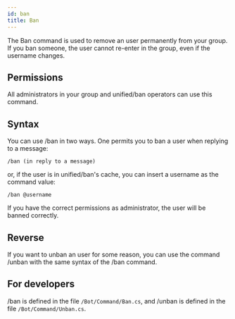 ```yaml
---
id: ban
title: Ban
---
```


The Ban command is used to remove an user permanently from your group. If you ban someone, the user cannot re-enter in the group, even if the username changes.

## Permissions
All administrators in your group and unified/ban operators can use this command.

## Syntax
You can use /ban in two ways. One permits you to ban a user when replying to a message:

```
/ban (in reply to a message)
```

or, if the user is in unified/ban's cache, you can insert a username as the command value:

```
/ban @username
```

If you have the correct permissions as administrator, the user will be banned correctly.

## Reverse
If you want to unban an user for some reason, you can use the command /unban with the same syntax of the /ban command.

## For developers
/ban is defined in the file `/Bot/Command/Ban.cs`, and /unban is defined in the file `/Bot/Command/Unban.cs`.

